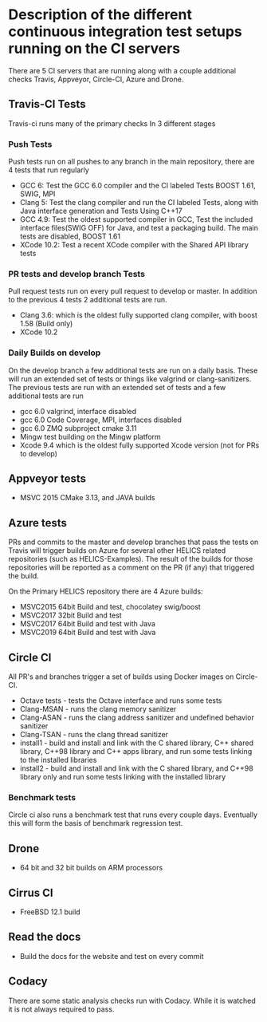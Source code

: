 # Description of the different continuous integration test setups running on the CI servers

There are 5 CI servers that are running along with a couple additional checks
Travis, Appveyor, Circle-CI, Azure and Drone.

## Travis-CI Tests

Travis-ci runs many of the primary checks In 3 different stages

### Push Tests

Push tests run on all pushes to any branch in the main repository, there are 4 tests that run regularly

- GCC 6: Test the GCC 6.0 compiler and the CI labeled Tests BOOST 1.61, SWIG, MPI
- Clang 5: Test the clang compiler and run the CI labeled Tests, along with Java interface generation and Tests Using C++17
- GCC 4.9: Test the oldest supported compiler in GCC, Test the included interface files(SWIG OFF) for Java, and test a packaging build. The main tests are disabled, BOOST 1.61
- XCode 10.2: Test a recent XCode compiler with the Shared API library tests

### PR tests and develop branch Tests

Pull request tests run on every pull request to develop or master. In addition to the previous 4 tests 2 additional tests are run.

- Clang 3.6: which is the oldest fully supported clang compiler, with boost 1.58 (Build only)
- XCode 10.2

### Daily Builds on develop

On the develop branch a few additional tests are run on a daily basis. These will run an extended set of tests or things like valgrind or clang-sanitizers. The previous tests are run with an extended set of tests and a few additional tests are run

- gcc 6.0 valgrind, interface disabled
- gcc 6.0 Code Coverage, MPI, interfaces disabled
- gcc 6.0 ZMQ subproject cmake 3.11
- Mingw test building on the Mingw platform
- Xcode 9.4 which is the oldest fully supported Xcode version (not for PRs to develop)

## Appveyor tests

- MSVC 2015 CMake 3.13, and JAVA builds

## Azure tests

PRs and commits to the master and develop branches that pass the tests on Travis will trigger builds on Azure for several other HELICS related repositories (such as HELICS-Examples). The result of the builds for those repositories will be reported as a comment on the PR (if any) that triggered the build.

On the Primary HELICS repository there are 4 Azure builds:

- MSVC2015 64bit Build and test, chocolatey swig/boost
- MSVC2017 32bit Build and test
- MSVC2017 64bit Build and test with Java
- MSVC2019 64bit Build and test with Java

## Circle CI

All PR's and branches trigger a set of builds using Docker images on Circle-CI.

- Octave tests - tests the Octave interface and runs some tests
- Clang-MSAN - runs the clang memory sanitizer
- Clang-ASAN - runs the clang address sanitizer and undefined behavior sanitizer
- Clang-TSAN - runs the clang thread sanitizer
- install1 - build and install and link with the C shared library, C\++ shared library, C\++98 library and C\++ apps library, and run some tests linking to the installed libraries
- install2 - build and install and link with the C shared library, and C\++98 library only and run some tests linking with the installed library

### Benchmark tests

Circle ci also runs a benchmark test that runs every couple days. Eventually this will form the basis of benchmark regression test.

## Drone

- 64 bit and 32 bit builds on ARM processors

## Cirrus CI

- FreeBSD 12.1 build

## Read the docs

- Build the docs for the website and test on every commit

## Codacy

There are some static analysis checks run with Codacy. While it is watched it is not always required to pass.
